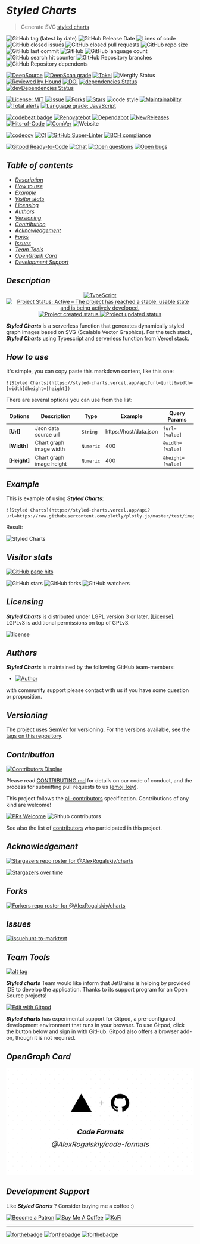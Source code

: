 # *Styled Charts*

> Generate SVG [styled charts](https://en.wikipedia.org/wiki/Chart)

![GitHub tag (latest by date)](https://img.shields.io/github/v/tag/AlexRogalskiy/charts)
![GitHub Release Date](https://img.shields.io/github/release-date/AlexRogalskiy/charts)
![Lines of code](https://tokei.rs/b1/github/AlexRogalskiy/charts?category=lines)
![GitHub closed issues](https://img.shields.io/github/issues-closed/AlexRogalskiy/charts)
![GitHub closed pull requests](https://img.shields.io/github/issues-pr-closed/AlexRogalskiy/charts)
![GitHub repo size](https://img.shields.io/github/repo-size/AlexRogalskiy/charts)
![GitHub last commit](https://img.shields.io/github/last-commit/AlexRogalskiy/charts)
![GitHub](https://img.shields.io/github/license/AlexRogalskiy/charts)
![GitHub language count](https://img.shields.io/github/languages/count/AlexRogalskiy/charts)
![GitHub search hit counter](https://img.shields.io/github/search/AlexRogalskiy/charts/goto)
![GitHub Repository branches](https://badgen.net/github/branches/AlexRogalskiy/charts)
![GitHub Repository dependents](https://badgen.net/github/dependents-repo/AlexRogalskiy/charts)

[![DeepSource](https://deepsource.io/gh/AlexRogalskiy/charts.svg/?label=active+issues\&show_trend=true)](https://deepsource.io/gh/AlexRogalskiy/charts/?ref=repository-badge)
[![DeepScan grade](https://deepscan.io/api/teams/11946/projects/16629/branches/360779/badge/grade.svg)](https://deepscan.io/dashboard#view=project\&tid=11946\&pid=16629\&bid=360779)
[![Tokei](https://tokei.rs/b1/github/AlexRogalskiy/charts?category=lines)](https://github.com/XAMPPRocky/tokei)
![Mergify Status](https://img.shields.io/endpoint.svg?url=https://gh.mergify.io/badges/AlexRogalskiy/charts)
[![Reviewed by Hound](https://img.shields.io/badge/Reviewed_by-Hound-8E64B0.svg)](https://houndci.com)
[![DOI](https://zenodo.org/badge/337395887.svg)](https://zenodo.org/badge/latestdoi/337395887)
[![dependencies Status](https://status.david-dm.org/gh/AlexRogalskiy/charts.svg)](https://david-dm.org/AlexRogalskiy/charts)
[![devDependencies Status](https://status.david-dm.org/gh/AlexRogalskiy/charts.svg)](https://david-dm.org/AlexRogalskiy/charts?type=dev)

[![License: MIT](https://img.shields.io/badge/License-MIT-yellow.svg)](https://raw.githubusercontent.com/alexrogalskiy/charts/master/LICENSE?token=AH44ZFH7IF2KSEDK7LSIW3C7YOFYC)
[![Issue](https://img.shields.io/github/issues/alexrogalskiy/charts)](https://img.shields.io/github/issues/alexrogalskiy/charts)
[![Forks](https://img.shields.io/github/forks/alexrogalskiy/charts)](https://img.shields.io/github/forks/alexrogalskiy/charts)
[![Stars](https://img.shields.io/github/stars/alexrogalskiy/charts)](https://img.shields.io/github/stars/alexrogalskiy/charts)
![code style](https://img.shields.io/badge/code_style-prettier-ff69b4.svg?style=flat-square)
[![Maintainability](https://api.codeclimate.com/v1/badges/5776836eae90fb638b75/maintainability)](https://codeclimate.com/github/AlexRogalskiy/charts/maintainability)
[![Total alerts](https://img.shields.io/lgtm/alerts/g/AlexRogalskiy/charts.svg?logo=lgtm\&logoWidth=18)](https://lgtm.com/projects/g/AlexRogalskiy/charts/alerts/)
[![Language grade: JavaScript](https://img.shields.io/lgtm/grade/javascript/g/AlexRogalskiy/charts.svg?logo=lgtm\&logoWidth=18)](https://lgtm.com/projects/g/AlexRogalskiy/charts/context:javascript)

[![codebeat badge](https://codebeat.co/badges/b828fdbc-4916-4e0b-8d52-97aa5fe7b6d9)](https://codebeat.co/projects/github-com-alexrogalskiy-charts-master)
[![Renovatebot](https://badgen.net/badge/renovate/enabled/green?cache=300)](https://renovatebot.com/)
[![Dependabot](https://img.shields.io/badge/dependabot-enabled-1f8ceb.svg?style=flat-square)](https://dependabot.com/)
[![NewReleases](https://newreleases.io/badge.svg)](https://newreleases.io/github/AlexRogalskiy/charts)
[![Hits-of-Code](https://hitsofcode.com/github/AlexRogalskiy/charts)](https://hitsofcode.com/github/AlexRogalskiy/charts/view)
[![ComVer](https://img.shields.io/badge/ComVer-compliant-brightgreen.svg)][tags]
![Website](https://img.shields.io/website?url=https://styled-charts.vercel.app/favicon.ico)

[![codecov](https://codecov.io/gh/AlexRogalskiy/charts/branch/master/graph/badge.svg?token=VK8F8KBQZV)](https://codecov.io/gh/AlexRogalskiy/charts)
[![CI](https://github.com/AlexRogalskiy/charts/workflows/CI/badge.svg)](https://github.com/AlexRogalskiy/charts/actions/workflows/build.yml)
[![GitHub Super-Linter](https://github.com/AlexRogalskiy/charts/workflows/Lint%20Code%20Base/badge.svg)](https://github.com/marketplace/actions/super-linter)
[![BCH compliance](https://bettercodehub.com/edge/badge/AlexRogalskiy/charts?branch=master)](https://bettercodehub.com/)

[![Gitpod Ready-to-Code](https://img.shields.io/badge/Gitpod-Ready--to--Code-blue?logo=gitpod)](https://gitpod.io/#https://github.com/AlexRogalskiy/charts)
[![Chat](https://img.shields.io/badge/chat-discussions-success.svg)](https://github.com/AlexRogalskiy/charts/discussions)
[![Open questions](https://img.shields.io/badge/Open-questions-blue.svg?style=flat-curved)](https://github.com/AlexRogalskiy/charts/labels/question)
[![Open bugs](https://img.shields.io/badge/Open-bugs-red.svg?style=flat-curved)](https://github.com/AlexRogalskiy/charts/labels/bug)

## *Table of contents*

- [*Description*](#description)
- [*How to use*](#how-to-use)
- [*Example*](#example)
- [*Visitor stats*](#visitor-stats)
- [*Licensing*](#licensing)
- [*Authors*](#authors)
- [*Versioning*](#versioning)
- [*Contribution*](#contribution)
- [*Acknowledgement*](#acknowledgement)
- [*Forks*](#forks)
- [*Issues*](#issues)
- [*Team Tools*](#team-tools)
- [*OpenGraph Card*](#opengraph-card)
- [*Development Support*](#development-support)

## *Description*

<p align="center" style="text-align:center;">
    <a href="https://www.typescriptlang.org/">
        <img src="https://img.shields.io/badge/typescript%20-%23007ACC.svg?&logo=typescript&logoColor=white" alt="TypeScript" />
    </a>
    <a href="https://www.repostatus.org/#active">
        <img src="https://img.shields.io/badge/Project%20Status-Active-brightgreen" alt="Project Status: Active – The project has reached a stable, usable state and is being actively developed." />
    </a>
    <a href="https://badges.pufler.dev">
        <img src="https://badges.pufler.dev/created/AlexRogalskiy/charts" alt="Project created status" />
    </a>
    <a href="https://badges.pufler.dev">
        <img src="https://badges.pufler.dev/updated/AlexRogalskiy/charts" alt="Project updated status" />
    </a>
</p>

***Styled Charts*** is a serverless function that generates dynamically styled graph images based on SVG (Scalable Vector Graphics).
For the tech stack, ***Styled Charts*** using Typescript and serverless function from Vercel stack.

## *How to use*

It's simple, you can copy paste this markdown content, like this one:

```
![Styled Charts](https://styled-charts.vercel.app/api?url=[url]&width=[width]&height=[height])
```

There are several options you can use from the list:

|  **Options**  | **Description**           |   **Type**                       | **Example**            | **Query Params**      |
| ------------- | ------------------------- | -------------------------------- | ---------------------- | --------------------- |
| **\[Url]**       | Json data source url      | <code>String</code>            | https://host/data.json | `?url=[value]`    |
| **\[Width]**     | Chart graph image width   | <code>Numeric</code>           | 400                    | `&width=[value]`  |
| **\[Height]**    | Chart graph image height  | <code>Numeric</code>           | 400                    | `&height=[value]` |

## *Example*

This is example of using ***Styled Charts***:

```
![Styled Charts](https://styled-charts.vercel.app/api?url=https://raw.githubusercontent.com/plotly/plotly.js/master/test/image/mocks/0.json&width=400&height=400)
```

Result:

![Styled Charts](https://styled-charts.vercel.app/api?url=https://raw.githubusercontent.com/plotly/plotly.js/master/test/image/mocks/0.json\&width=400\&height=400)

## *Visitor stats*

[![GitHub page hits](https://hits.seeyoufarm.com/api/count/incr/badge.svg?url=https%3A%2F%2Fgithub.com%2FAlexRogalskiy%2Fcharts\&count_bg=%2379C83D\&title_bg=%23555555\&icon=\&icon_color=%23E7E7E7\&title=hits\&edge_flat=true)](https://hits.seeyoufarm.com)

![GitHub stars](https://img.shields.io/github/stars/AlexRogalskiy/charts?style=social)
![GitHub forks](https://img.shields.io/github/forks/AlexRogalskiy/charts?style=social)
![GitHub watchers](https://img.shields.io/github/watchers/AlexRogalskiy/charts?style=social)

## *Licensing*

***Styled Charts*** is distributed under LGPL version 3 or later, \[[License](https://github.com/AlexRogalskiy/charts/blob/master/LICENSE)].
LGPLv3 is additional permissions on top of GPLv3.

![license](https://user-images.githubusercontent.com/19885116/48661948-6cf97e80-ea7a-11e8-97e7-b45332a13e49.png)

## *Authors*

***Styled Charts*** is maintained by the following GitHub team-members:

- [![Author](https://img.shields.io/badge/author-AlexRogalskiy-FB8F0A)](https://github.com/AlexRogalskiy)

with community support please contact with us if you have some question or proposition.

## *Versioning*

The project uses [SemVer](http://semver.org/) for versioning. For the versions available, see the [tags on this repository][tags].

## *Contribution*

[![Contributors Display](https://badges.pufler.dev/contributors/AlexRogalskiy/charts?size=50\&padding=5\&bots=true)](https://badges.pufler.dev)

Please read
[CONTRIBUTING.md](https://github.com/AlexRogalskiy/charts/blob/master/.github/CONTRIBUTING.md)
for details on our code of conduct, and the process for submitting pull requests to us ([emoji key](https://allcontributors.org/docs/en/emoji-key)).

This project follows the [all-contributors](https://github.com/all-contributors/all-contributors) specification. Contributions of any kind are welcome!

[![PRs Welcome](https://img.shields.io/badge/PRs-welcome-brightgreen.svg?style=flat-square)](http://makeapullrequest.com)
![Github contributors](https://img.shields.io/github/all-contributors/AlexRogalskiy/charts)

See also the list of [contributors][contributors] who participated in this project.

## *Acknowledgement*

[![Stargazers repo roster for @AlexRogalskiy/charts](https://reporoster.com/stars/AlexRogalskiy/charts)][stars]

[![Stargazers over time](https://starchart.cc/AlexRogalskiy/charts.svg)][stars_chart]

## *Forks*

[![Forkers repo roster for @AlexRogalskiy/charts](https://reporoster.com/forks/AlexRogalskiy/charts)][forkers]

## *Issues*

[![issuehunt-to-marktext](https://issuehunt.io/static/embed/issuehunt-button-v1.svg)](https://issuehunt.io/r/AlexRogalskiy/charts)

## *Team Tools*

[![alt tag](http://pylonsproject.org/img/logo-jetbrains.png)](https://www.jetbrains.com/)

***Styled charts*** Team would like inform that JetBrains is helping by provided IDE to develop the application. Thanks to its support program for an Open Source projects!

[![Edit with Gitpod](https://gitpod.io/button/open-in-gitpod.svg)](https://gitpod.io/#https://github.com/AlexRogalskiy/charts)

***Styled charts*** has experimental support for Gitpod, a pre-configured development environment that runs in your browser. To use Gitpod, click the button below and sign in with GitHub. Gitpod also offers a browser add-on, though it is not required.

## *OpenGraph Card*

<p align="center" style="text-align:center;">
    <img alt="OpenGraph card" src="https://raw.githubusercontent.com/AlexRogalskiy/charts/master/images/opengraph-card.png"/>
</p>

## *Development Support*

Like ***Styled Charts*** ? Consider buying me a coffee :)

[![Become a Patron](https://img.shields.io/badge/Become_Patron-Support_me_on_Patreon-blue.svg?style=flat-square\&logo=patreon\&color=e64413)](https://www.patreon.com/alexrogalskiy)
[![Buy Me A Coffee](https://img.shields.io/badge/Donate-Buy%20me%20a%20coffee-yellow.svg?logo=buy%20me%20a%20coffee)](https://www.buymeacoffee.com/AlexRogalskiy)
[![KoFi](https://img.shields.io/badge/Donate-Buy%20me%20a%20coffee-yellow.svg?logo=ko-fi)](https://ko-fi.com/alexrogalskiy)

***

[![forthebadge](https://img.shields.io/badge/made%20with-%20typescript-C1282D.svg?logo=typescript\&style=for-the-badge)](https://www.typescriptlang.org/)
[![forthebadge](https://img.shields.io/badge/powered%20by-%20vercel-7116FB.svg?logo=vercel\&style=for-the-badge)](https://vercel.com/)
[![forthebadge](https://img.shields.io/badge/build%20with-%20%E2%9D%A4-B6FF9B.svg?logo=heart\&style=for-the-badge)](https://forthebadge.com/)

[repo]: https://github.com/AlexRogalskiy/charts

[tags]: https://github.com/AlexRogalskiy/charts/tags

[issues]: https://github.com/AlexRogalskiy/charts/issues

[pulls]: https://github.com/AlexRogalskiy/charts/pulls

[wiki]: https://github.com/AlexRogalskiy/charts/wiki

[stars]: https://github.com/AlexRogalskiy/charts/stargazers

[stars_chart]: https://starchart.cc/AlexRogalskiy/charts

[forkers]: https://github.com/AlexRogalskiy/charts/network/members

[contributors]: https://github.com/AlexRogalskiy/charts/graphs/contributors
